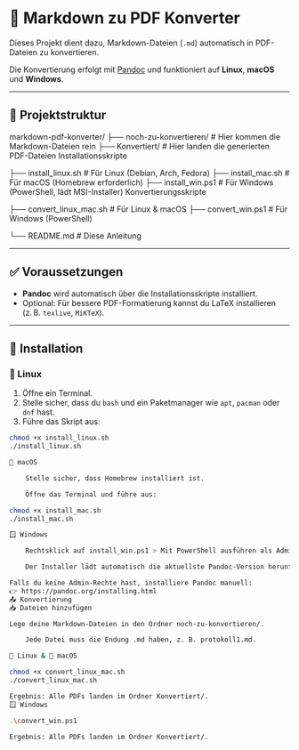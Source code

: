 # 📝 Markdown zu PDF Konverter

Dieses Projekt dient dazu, Markdown-Dateien (`.md`) automatisch in PDF-Dateien zu konvertieren. 

Die Konvertierung erfolgt mit [Pandoc](https://pandoc.org/) und funktioniert auf **Linux**, **macOS** und **Windows**.

---

## 📁 Projektstruktur

markdown-pdf-konverter/
├── noch-zu-konvertieren/ # Hier kommen die Markdown-Dateien rein
├── Konvertiert/ # Hier landen die generierten PDF-Dateien
Installationsskripte

├── install_linux.sh # Für Linux (Debian, Arch, Fedora)
├── install_mac.sh # Für macOS (Homebrew erforderlich)
├── install_win.ps1 # Für Windows (PowerShell, lädt MSI-Installer)
Konvertierungsskripte

├── convert_linux_mac.sh # Für Linux & macOS
├── convert_win.ps1 # Für Windows (PowerShell)

└── README.md # Diese Anleitung


---

## ✅ Voraussetzungen

- **Pandoc** wird automatisch über die Installationsskripte installiert.
- Optional: Für bessere PDF-Formatierung kannst du LaTeX installieren (z. B. `texlive`, `MiKTeX`).

---

## 🔧 Installation

### 🐧 Linux

1. Öffne ein Terminal.
2. Stelle sicher, dass du `bash` und ein Paketmanager wie `apt`, `pacman` oder `dnf` hast.
3. Führe das Skript aus:

```bash
chmod +x install_linux.sh
./install_linux.sh

🍏 macOS

    Stelle sicher, dass Homebrew installiert ist.

    Öffne das Terminal und führe aus:

chmod +x install_mac.sh
./install_mac.sh

🪟 Windows

    Rechtsklick auf install_win.ps1 > Mit PowerShell ausführen als Administrator

    Der Installer lädt automatisch die aktuellste Pandoc-Version herunter und installiert sie still im Hintergrund.

Falls du keine Admin-Rechte hast, installiere Pandoc manuell:
👉 https://pandoc.org/installing.html
📤 Konvertierung
📥 Dateien hinzufügen

Lege deine Markdown-Dateien in den Ordner noch-zu-konvertieren/.

    Jede Datei muss die Endung .md haben, z. B. protokoll1.md.

🐧 Linux & 🍏 macOS

chmod +x convert_linux_mac.sh
./convert_linux_mac.sh

Ergebnis: Alle PDFs landen im Ordner Konvertiert/.
🪟 Windows

.\convert_win.ps1

Ergebnis: Alle PDFs landen im Ordner Konvertiert/.